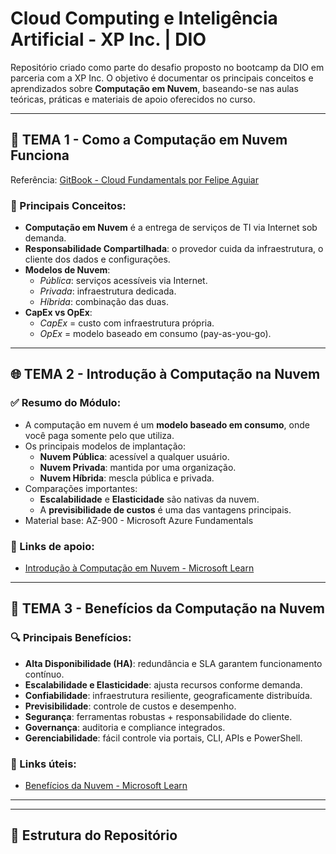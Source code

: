 # Cloud Computing e Inteligência Artificial - XP Inc. | DIO

Repositório criado como parte do desafio proposto no bootcamp da DIO em parceria com a XP Inc. O objetivo é documentar os principais conceitos e aprendizados sobre **Computação em Nuvem**, baseando-se nas aulas teóricas, práticas e materiais de apoio oferecidos no curso.

---

## 📘 TEMA 1 - Como a Computação em Nuvem Funciona

Referência: [GitBook - Cloud Fundamentals por Felipe Aguiar](https://felipe-aguiar.gitbook.io/cloud-fundamentals)

### 📌 Principais Conceitos:

- **Computação em Nuvem** é a entrega de serviços de TI via Internet sob demanda.
- **Responsabilidade Compartilhada**: o provedor cuida da infraestrutura, o cliente dos dados e configurações.
- **Modelos de Nuvem**:
  - *Pública*: serviços acessíveis via Internet.
  - *Privada*: infraestrutura dedicada.
  - *Híbrida*: combinação das duas.
- **CapEx vs OpEx**:
  - *CapEx* = custo com infraestrutura própria.
  - *OpEx* = modelo baseado em consumo (pay-as-you-go).

---

## 🌐 TEMA 2 - Introdução à Computação na Nuvem

### ✅ Resumo do Módulo:

- A computação em nuvem é um **modelo baseado em consumo**, onde você paga somente pelo que utiliza.
- Os principais modelos de implantação:
  - **Nuvem Pública**: acessível a qualquer usuário.
  - **Nuvem Privada**: mantida por uma organização.
  - **Nuvem Híbrida**: mescla pública e privada.
- Comparações importantes:
  - **Escalabilidade** e **Elasticidade** são nativas da nuvem.
  - A **previsibilidade de custos** é uma das vantagens principais.
- Material base: AZ-900 - Microsoft Azure Fundamentals

### 🔗 Links de apoio:
- [Introdução à Computação em Nuvem - Microsoft Learn](https://learn.microsoft.com/training/modules/describe-cloud-compute/)

---

## 🌟 TEMA 3 - Benefícios da Computação na Nuvem

### 🔍 Principais Benefícios:

- **Alta Disponibilidade (HA)**: redundância e SLA garantem funcionamento contínuo.
- **Escalabilidade e Elasticidade**: ajusta recursos conforme demanda.
- **Confiabilidade**: infraestrutura resiliente, geograficamente distribuída.
- **Previsibilidade**: controle de custos e desempenho.
- **Segurança**: ferramentas robustas + responsabilidade do cliente.
- **Governança**: auditoria e compliance integrados.
- **Gerenciabilidade**: fácil controle via portais, CLI, APIs e PowerShell.

### 🔗 Links úteis:
- [Benefícios da Nuvem - Microsoft Learn](https://learn.microsoft.com/training/modules/describe-benefits-use-cloud-services/)

---


---

## 📂 Estrutura do Repositório

